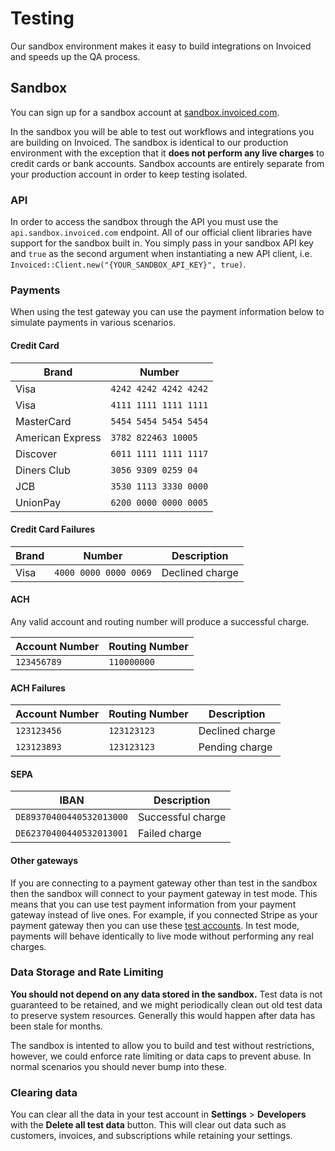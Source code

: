 # Testing

Our sandbox environment makes it easy to build integrations on Invoiced and speeds up the QA process.

## Sandbox

You can sign up for a sandbox account at [sandbox.invoiced.com](https://sandbox.invoiced.com).

In the sandbox you will be able to test out workflows and integrations you are building on Invoiced. The sandbox is identical to our production environment with the exception that it **does not perform any live charges** to credit cards or bank accounts. Sandbox accounts are entirely separate from your production account in order to keep testing isolated.

### API

In order to access the sandbox through the API you must use the `api.sandbox.invoiced.com` endpoint. All of our official client libraries have support for the sandbox built in. You simply pass in your sandbox API key and `true` as the second argument when instantiating a new API client, i.e. `Invoiced::Client.new("{YOUR_SANDBOX_API_KEY}", true)`.

### Payments

When using the test gateway you can use the payment information below to simulate payments in various scenarios.

#### Credit Card

Brand            | Number                 
---------------- | ---------------------- 
Visa             | `4242 4242 4242 4242` 
Visa             | `4111 1111 1111 1111`  
MasterCard       | `5454 5454 5454 5454`
American Express | `3782 822463 10005` 
Discover         | `6011 1111 1111 1117`
Diners Club      | `3056 9309 0259 04`
JCB              | `3530 1113 3330 0000`
UnionPay         | `6200 0000 0000 0005`

#### Credit Card Failures

Brand            | Number                 | Description
---------------- | ---------------------- | -------------
Visa             | `4000 0000 0000 0069`  | Declined charge

#### ACH

Any valid account and routing number will produce a successful charge.

Account Number   | Routing Number        
---------------- | ----------------------
`123456789`      | `110000000`

#### ACH Failures

Account Number   | Routing Number         | Description
---------------- | ---------------------- | -------------
`123123456`      | `123123123`            | Declined charge
`123123893`      | `123123123`            | Pending charge

#### SEPA

IBAN                     | Description
------------------------ | ------------------
`DE89370400440532013000` | Successful charge
`DE62370400440532013001` | Failed charge

#### Other gateways

If you are connecting to a payment gateway other than test in the sandbox then the sandbox will connect to your payment gateway in test mode. This means that you can use test payment information from your payment gateway instead of live ones. For example, if you connected Stripe as your payment gateway then you can use these [test accounts](https://stripe.com/docs/testing). In test mode, payments will behave identically to live mode without performing any real charges.

### Data Storage and Rate Limiting

**You should not depend on any data stored in the sandbox.** Test data is not guaranteed to be retained, and we might periodically clean out old test data to preserve system resources. Generally this would happen after data has been stale for months.

The sandbox is intented to allow you to build and test without restrictions, however, we could enforce rate limiting or data caps to prevent abuse. In normal scenarios you should never bump into these.

### Clearing data

You can clear all the data in your test account in **Settings** > **Developers** with the **Delete all test data** button. This will clear out data such as customers, invoices, and subscriptions while retaining your settings.